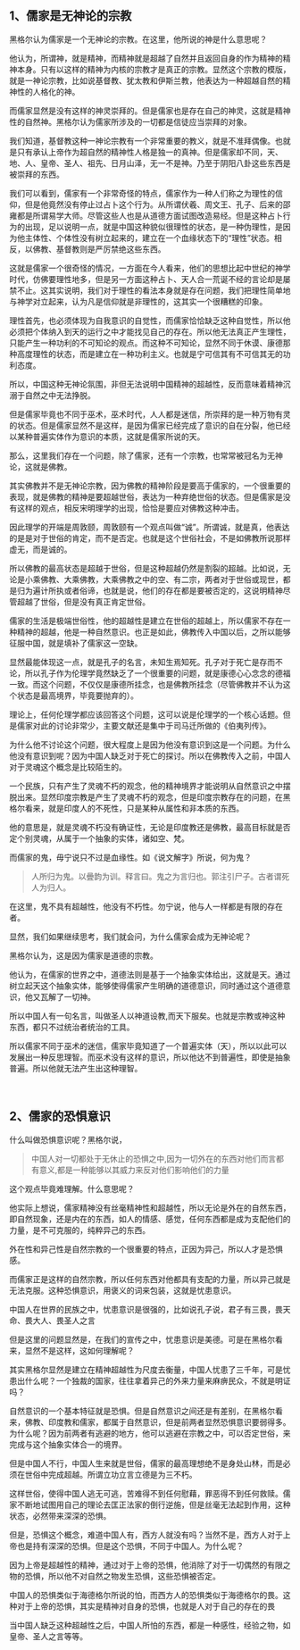 <h2>1、儒家是无神论的宗教</h2><p data-pid="LUiT5t-p">黑格尔认为儒家是一个无神论的宗教。在这里，他所说的神是什么意思呢？</p><p data-pid="FdLJ-y3J">他认为，所谓神，就是精神，而精神就是超越了自然并且返回自身的作为精神的精神本身。只有以这样的精神为内核的宗教才是真正的宗教。显然这个宗教的模版，就是一神论宗教，比如说基督教、犹太教和伊斯兰教，他表达为一种超越自然的精神性的人格化的神。</p><p data-pid="Sp4sFhAz">而儒家显然是没有这样的神灵崇拜的。但是儒家也是存在自己的神灵，这就是精神性的自然神。黑格尔认为儒家所涉及的一切都是信徒应当崇拜的对象。</p><p data-pid="rYpybfDq">我们知道，基督教这种一神论宗教有一个非常重要的教义，就是不准拜偶像。也就是只有承认上帝作为超自然的精神性人格是独一的真神。但是儒家却不同，天、地、人、皇帝、圣人、祖先、日月山泽，无一不是神。乃至于阴阳八卦这些东西是被崇拜的东西。</p><p data-pid="b_wI11x4">我们可以看到，儒家有一个非常奇怪的特点，儒家作为一种人们称之为理性的信仰，但是他竟然没有停止过占卜这个行为。从所谓伏羲、周文王、孔子、后来的邵雍都是所谓易学大师。尽管这些人也是从道德方面试图改造易经。但是这种占卜行为的出现，足以说明一点，就是中国这种貌似很理性的状态，是一种伪理性，是因为他主体性、个体性没有树立起来的，建立在一个血缘状态下的“理性”状态。相反，以佛教、基督教则是严厉禁绝这些东西。</p><p data-pid="gsc65Xa8">这就是儒家一个很奇怪的情况，一方面在今人看来，他们的思想比起中世纪的神学时代，仿佛要理性地多，但是另一方面这种占卜、天人合一荒诞不经的言论却是屡禁不止。这其实说明，我们对于理性的看法本身就是存在问题，我们把理性简单地与神学对立起来，认为凡是信仰就是非理性的，这其实一个很糟糕的印象。</p><p data-pid="oBqGULIc">理性首先，也必须体现为自我意识的自觉性，而儒家恰恰缺乏这种自觉性，所以他必须把个体纳入到天的运行之中才能找见自己的存在。所以他无法真正产生理性，只能产生一种功利的不可知论的观点。而这种不可知论，显然不同于休谟、康德那种高度理性的状态，而是建立在一种功利主义。也就是宁可信其有不可信其无的功利态度。</p><p data-pid="sAPLII6O">所以，中国这种无神论氛围，非但无法说明中国精神的超越性，反而意味着精神沉溺于自然之中无法挣脱。</p><p data-pid="OIbDmqeY">但是儒家毕竟也不同于巫术，巫术时代，人人都是迷信，所崇拜的是一种万物有灵的状态。但是儒家显然不是这样，是因为儒家已经完成了意识的自在分裂，他已经以某种普遍实体作为意识的本质，这就是儒家所说的天。</p><p data-pid="b1Fbw_wp">那么，这里我们存在一个问题，除了儒家，还有一个宗教，也常常被冠名为无神论，这就是佛教。</p><p data-pid="2D9-mJxa">其实佛教并不是无神论宗教，因为佛教的精神阶段是要高于儒家的，一个很重要的表现，就是佛教的精神是要超越世俗，表达为一种弃绝世俗的状态。但是儒家是没有这样的观点，相反宋明理学的出现，恰恰是要应对佛教这种冲击。</p><p data-pid="XxcUrpx8">因此理学的开端是周敦颐，周敦颐有一个观点叫做“诚”。所谓诚，就是真，他表达的是是对于世俗的肯定，而不是否定。也就是这个世俗社会，不是如佛教所说那样虚无，而是诚的。</p><p data-pid="_I6pP_0J">所以佛教的最高状态是超越于世俗，但是这种超越仍然是割裂的超越。比如说，无论是小乘佛教、大乘佛教，大乘佛教之中的空、有二宗，两者对于世俗或现世，都是归为遍计所执或者俗谛，也就是说，他们的存在都是要被否定的，这说明精神尽管超越了世俗，但是没有真正肯定世俗。</p><p data-pid="9hTMLQg8">儒家的生活是极端世俗性，他的超越性是建立在世俗的超越上，所以儒家不存在一种精神的超越，他是一种自然意识。也正是如此，佛教传入中国以后，之所以能够征服中国，就是填补了儒家这一空缺。</p><p data-pid="OqqYAZC6">显然最能体现这一点，就是孔子的名言，未知生焉知死。孔子对于死亡是存而不论，所以孔子作为伦理学竟然缺乏了一个很重要的问题，就是康德心心念念的德福一致。而这个问题，不仅仅是康德所挂念，也是佛教所挂念（尽管佛教并不认为这个状态是最高境界，毕竟要抛弃的）。</p><p data-pid="bmHANE82">理论上，任何伦理学都应该回答这个问题，这可以说是伦理学的一个核心话题。但是儒家对此的讨论非常少，主要文献还是集中于司马迁所做的《伯夷列传》。</p><p data-pid="a94nBnQR">为什么他不讨论这个问题，很大程度上是因为他没有意识到这是一个问题。为什么他没有意识到呢？因为中国人缺乏对于死亡的探讨。所以在佛教传入之前，中国人对于灵魂这个概念是比较陌生的。</p><p data-pid="9kRrFlyU">一个民族，只有产生了灵魂不朽的观念，他的精神境界才能说明从自然意识之中摆脱出来。显然印度宗教是产生了灵魂不朽的观念，但是印度宗教存在的问题，在黑格尔看来，就是印度人的不死性，只是某种从属性和非本质的东西。</p><p data-pid="C5VrHIft">他的意思是，就是灵魂不朽没有确证性，无论是印度教还是佛教，最高目标就是否定个别灵魂，从属于一个抽象的实体，诸如空、梵。</p><p data-pid="-aG7YzVt">而儒家的鬼，毋宁说只不过是血缘性。如《说文解字》所说，何为鬼？</p><blockquote data-pid="TYrvJz3p">人所归为鬼。以曡韵为训。释言曰。鬼之为言归也。郭注引尸子。古者谓死人为归人。</blockquote><p data-pid="qGAsyuxC">在这里，鬼不具有超越性，他没有不朽性。勿宁说，他与人一样都是有限的存在者。</p><p data-pid="a3RqAqYN">显然，我们如果继续思考，我们就会问，为什么儒家会成为无神论呢？</p><p data-pid="tSMVOMhe">黑格尔认为，这是因为儒家是道德的宗教。</p><p data-pid="glQGfK2S">他认为，在儒家的世界之中，道德法则是基于一个抽象实体给出，这就是天。通过树立起天这个抽象实体，能够使得儒家产生明确的道德意识，同时通过这个道德意识，他又瓦解了一切神。</p><p data-pid="SUwiH57q">所以中国人有一句名言，叫做圣人以神道设教,而天下服矣。也就是宗教或神这种东西，都只不过统治者统治的工具。</p><p data-pid="c2RiPKAQ">所以儒家不同于巫术的迷信，儒家毕竟知道了一个普遍实体（天），所以以此可以发展出一种反思理智。而巫术没有这样的意识，所以他达不到普遍性，即使是抽象普遍。所以他就无法产生出这种理智。</p><p><br></p><h2>2、儒家的恐惧意识</h2><p data-pid="UX9oi-I7">什么叫做恐惧意识呢？黑格尔说，</p><blockquote data-pid="ahAWfquE">中国人对一切都处于无休止的恐惧之中,因为一切外在的东西对他们而言都有意义,都是一种能够以其威力来反对他们影响他们的力量</blockquote><p data-pid="GJGePJ6l">这个观点毕竟难理解。什么意思呢？</p><p data-pid="-04Q6wUD">他实际上想说，儒家精神没有丝毫精神性和超越性，所以无论是外在的自然东西，即自然现象，还是内在的东西，如人的情感、感觉，任何东西都是成为支配他们的力量，是不可克服的，纯粹异己的东西。</p><p data-pid="HB_rvjoJ">外在性和异己性是自然宗教的一个很重要的特点，正因为异己，所以人才是恐惧感。</p><p data-pid="m-lWiK3a">而儒家正是这样的自然宗教，所以任何东西对他都具有支配的力量，所以异己就是无法克服。这种恐惧意识，用褒义的词来包装，这就是忧患意识。</p><p data-pid="7A2HjGoY">中国人在世界的民族之中，忧患意识是很强的，比如说孔子说，君子有三畏，畏天命、畏大人、畏圣人之言</p><p data-pid="6gnNPEL1">但是这里的问题显然是，在我们的宣传之中，忧患意识是美德。可是在黑格尔看来，显然不是这样，这如何理解呢？</p><p data-pid="3uNkK4If">其实黑格尔显然是建立在精神超越性为尺度去衡量，中国人忧患了三千年，可是忧患出什么呢？一个独裁的国家，往往拿着异己的外来力量来麻痹民众，不就是明证吗？</p><p data-pid="aIrrlM9l">自然意识的一个基本特征就是恐惧。但是自然意识之间还是有差别，在黑格尔看来，佛教、印度教和儒家，都属于自然意识，但是前两者显然恐惧意识要弱得多。为什么呢？因为前两者有逃避的地方，他可以逃避在宗教之中，可以否定世俗，来完成与这个抽象实体合一的境界。</p><p data-pid="mGwuMIMS">但是中国人不行，中国人生来就是世俗，儒家的最高理想绝不是身处山林，而是必须在世俗中完成超越。所谓立功立言立德是为三不朽。</p><p data-pid="NOM6NuyJ">这样世俗，使得中国人逃无可逃，苦难得不到任何慰藉，罪恶得不到任何救赎。儒家不断地试图用自己的理论去匡正法家的倒行逆施，但是丝毫无法起到作用，这种状态，必然带来深深的恐惧。</p><p data-pid="1_R86sC8">但是，恐惧这个概念，难道中国人有，西方人就没有吗？当然不是，西方人对于上帝也是持有深深的恐惧。但是这个恐惧，不同于中国人。为什么呢？</p><p data-pid="ObBDKck7">因为上帝是超越性的精神，通过对于上帝的恐惧，他消除了对于一切偶然的有限之物的恐惧，所以他不对自然之物发生恐惧，这些恐惧被否定。</p><p data-pid="nu79NXBm">中国人的恐惧类似于海德格尔所说的怕，而西方人的恐惧类似于海德格尔的畏。这种对于上帝的恐惧，其实是精神对自身的恐惧，也就是人对于自己的存在的畏</p><p data-pid="etYrbkmj">当中国人缺乏这种超越性之后，中国人所怕的东西，都是一种感性，经验之物，如皇帝、圣人之言等等。</p><p></p>